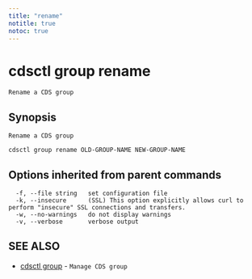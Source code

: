 ```yaml
---
title: "rename"
notitle: true
notoc: true
---
```

# cdsctl group rename

`Rename a CDS group`

## Synopsis

`Rename a CDS group`

```
cdsctl group rename OLD-GROUP-NAME NEW-GROUP-NAME
```

## Options inherited from parent commands

```
  -f, --file string   set configuration file
  -k, --insecure      (SSL) This option explicitly allows curl to perform "insecure" SSL connections and transfers.
  -w, --no-warnings   do not display warnings
  -v, --verbose       verbose output
```

## SEE ALSO

* [cdsctl group](/docs/components/cdsctl/group/)	 - `Manage CDS group`

